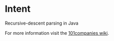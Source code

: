 # Intent
Recursive-descent parsing in Java

For more information visit the [101companies wiki](http://www.101companies.org).